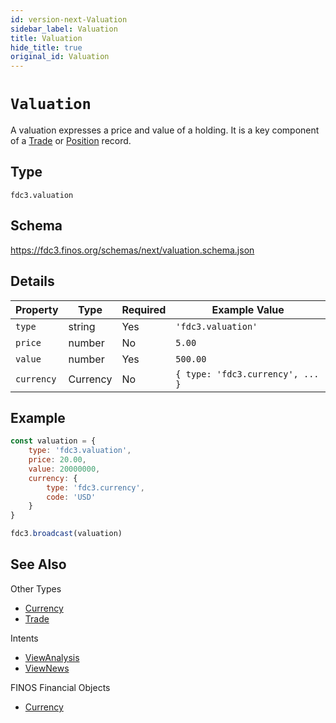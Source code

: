 ```yaml
---
id: version-next-Valuation
sidebar_label: Valuation
title: Valuation
hide_title: true
original_id: Valuation
---
```

# `Valuation`

A valuation expresses a price and value of a holding. It is a key component of a [Trade](Trade) or [Position](Position) record.

## Type

`fdc3.valuation`

## Schema

https://fdc3.finos.org/schemas/next/valuation.schema.json

## Details

| Property         | Type    | Required | Example Value                        |
|------------------|---------|----------|--------------------------------------|
| `type`          | string  | Yes      | `'fdc3.valuation'`                 |
| `price`         | number  | No       | `5.00`                               |
| `value`         | number  | Yes      | `500.00`                            |
| `currency`     | Currency | No       | `{ type: 'fdc3.currency', ... }` |

## Example

```js
const valuation = {
    type: 'fdc3.valuation',
    price: 20.00,
    value: 20000000,
    currency: {
        type: 'fdc3.currency',
        code: 'USD'
    }
}

fdc3.broadcast(valuation)
```

## See Also

Other Types
- [Currency](Currency)
- [Trade](Trade)

Intents
- [ViewAnalysis](../../intents/ref/viewAnalysis)
- [ViewNews](../../intents/ref/ViewNews)

FINOS Financial Objects
- [Currency](https://fo.finos.org/docs/objects/valuation)
